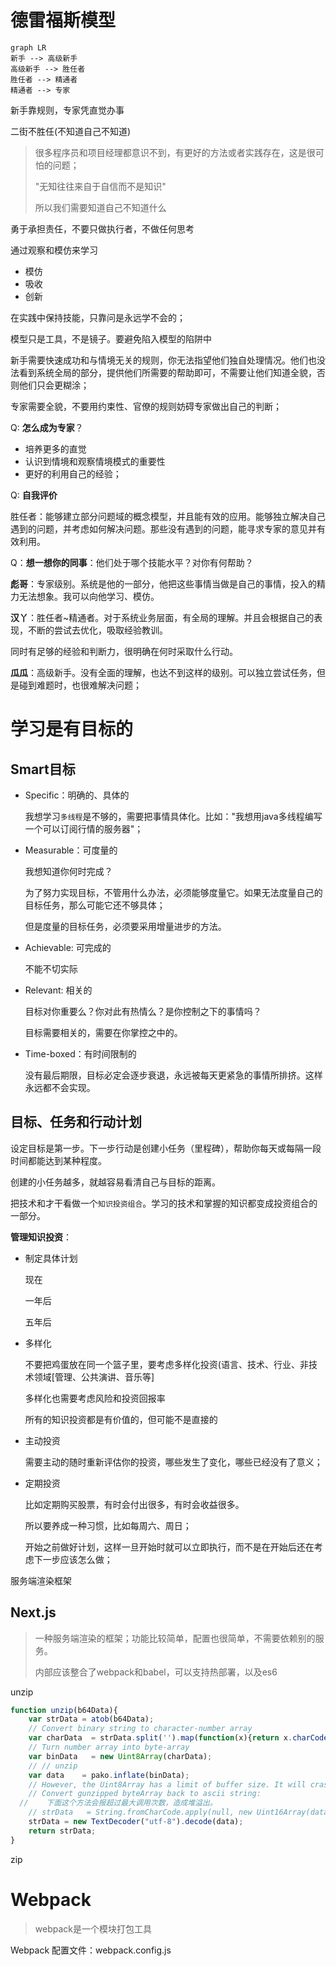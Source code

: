 # 德雷福斯模型

```mermaid
graph LR
新手 --> 高级新手
高级新手 --> 胜任者
胜任者 --> 精通者
精通者 --> 专家

```

新手靠规则，专家凭直觉办事



二街不胜任(不知道自己不知道)

> 很多程序员和项目经理都意识不到，有更好的方法或者实践存在，这是很可怕的问题；
>
> "无知往往来自于自信而不是知识"
>
> 所以我们需要知道自己不知道什么



勇于承担责任，不要只做执行者，不做任何思考



通过观察和模仿来学习

- 模仿
- 吸收
- 创新

在实践中保持技能，只靠问是永远学不会的；



模型只是工具，不是镜子。要避免陷入模型的陷阱中



新手需要快速成功和与情境无关的规则，你无法指望他们独自处理情况。他们也没法看到系统全局的部分，提供他们所需要的帮助即可，不需要让他们知道全貌，否则他们只会更糊涂；

专家需要全貌，不要用约束性、官僚的规则妨碍专家做出自己的判断；



Q: **怎么成为专家**？

- 培养更多的直觉
- 认识到情境和观察情境模式的重要性
- 更好的利用自己的经验；

Q: **自我评价**

胜任者：能够建立部分问题域的概念模型，并且能有效的应用。能够独立解决自己遇到的问题，并考虑如何解决问题。那些没有遇到的问题，能寻求专家的意见并有效利用。

Q：**想一想你的同事**：他们处于哪个技能水平？对你有何帮助？

 **彪哥**：专家级别。系统是他的一部分，他把这些事情当做是自己的事情，投入的精力无法想象。我可以向他学习、模仿。

**汉丫**：胜任者~精通者。对于系统业务层面，有全局的理解。并且会根据自己的表现，不断的尝试去优化，吸取经验教训。 

同时有足够的经验和判断力，很明确在何时采取什么行动。

**瓜瓜**：高级新手。没有全面的理解，也达不到这样的级别。可以独立尝试任务，但是碰到难题时，也很难解决问题；





# 学习是有目标的

## Smart目标

- Specific：明确的、具体的

  我想学习`多线程`是不够的，需要把事情具体化。比如："我想用java多线程编写一个可以订阅行情的服务器"；

- Measurable：可度量的

  我想知道你何时完成？

  为了努力实现目标，不管用什么办法，必须能够度量它。如果无法度量自己的目标任务，那么可能它还不够具体；

  但是度量的目标任务，必须要采用增量进步的方法。

- Achievable: 可完成的

  不能不切实际

- Relevant: 相关的

  目标对你重要么？你对此有热情么？是你控制之下的事情吗？

  目标需要相关的，需要在你掌控之中的。

- Time-boxed：有时间限制的

  没有最后期限，目标必定会逐步衰退，永远被每天更紧急的事情所排挤。这样永远都不会实现。

  

## 目标、任务和行动计划

设定目标是第一步。下一步行动是创建小任务（里程碑），帮助你每天或每隔一段时间都能达到某种程度。

创建的小任务越多，就越容易看清自己与目标的距离。



把技术和才干看做一个`知识投资组合`。学习的技术和掌握的知识都变成投资组合的一部分。

**管理知识投资**：

- 制定具体计划

  现在

  一年后

  五年后

  

- 多样化

  不要把鸡蛋放在同一个篮子里，要考虑多样化投资(语言、技术、行业、非技术领域[管理、公共演讲、音乐等]

  多样化也需要考虑风险和投资回报率

  所有的知识投资都是有价值的，但可能不是直接的

  

- 主动投资

  需要主动的随时重新评估你的投资，哪些发生了变化，哪些已经没有了意义；

  

- 定期投资

  比如定期购买股票，有时会付出很多，有时会收益很多。

  所以要养成一种习惯，比如每周六、周日；

  开始之前做好计划，这样一旦开始时就可以立即执行，而不是在开始后还在考虑下一步应该怎么做；



服务端渲染框架

## Next.js

> 一种服务端渲染的框架；功能比较简单，配置也很简单，不需要依赖别的服务。
>
> 内部应该整合了webpack和babel，可以支持热部署，以及es6



unzip

```javascript
function unzip(b64Data){
    var strData = atob(b64Data);
    // Convert binary string to character-number array
    var charData  = strData.split('').map(function(x){return x.charCodeAt(0);});
    // Turn number array into byte-array
    var binData   = new Uint8Array(charData);
    // // unzip
    var data    = pako.inflate(binData);
    // However, the Uint8Array has a limit of buffer size. It will crashes on big buffers, the rude max size is 246300 and sometimes it not correct in different browser.
    // Convert gunzipped byteArray back to ascii string:
  //	下面这个方法会报超过最大调用次数，造成堆溢出。
    // strData   = String.fromCharCode.apply(null, new Uint16Array(data));
    strData = new TextDecoder("utf-8").decode(data);
    return strData;
}
```

zip







# Webpack

>  webpack是一个模块打包工具

Webpack 配置文件：webpack.config.js



